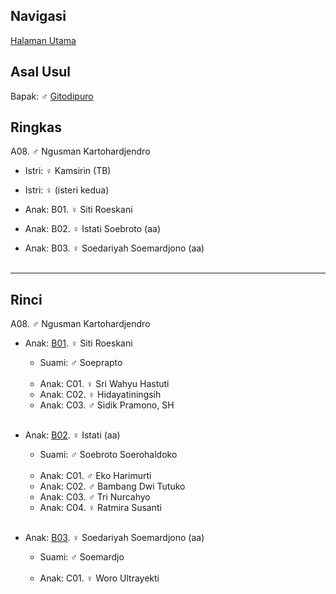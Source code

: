 ## Navigasi

[Halaman Utama][up]

## Asal Usul

Bapak: ♂ [Gitodipuro][gitodipuro]

## Ringkas

A08. ♂ Ngusman Kartohardjendro
	<br/>

*	Istri: ♀ Kamsirin (TB)
	<br/>

*	Istri: ♀ (isteri kedua)
	<br/>
	
*	Anak: B01. ♀ Siti Roeskani
*	Anak: B02. ♀ Istati Soebroto (aa)
*	Anak: B03. ♀ Soedariyah Soemardjono (aa)
	<br/><br/>

-- -- --

## Rinci

A08. ♂ Ngusman Kartohardjendro
	<br/>

*	Anak: [B01][A08B01]. ♀ Siti Roeskani
	*	Suami: ♂ Soeprapto
	<br/><br/>
	*	Anak: C01. ♀ Sri Wahyu Hastuti
	*	Anak: C02. ♀ Hidayatiningsih
	*	Anak: C03. ♂ Sidik Pramono, SH
	<br/><br/>

*	Anak: [B02][A08B02]. ♀ Istati (aa)
	*	Suami: ♂ Soebroto Soerohaldoko
	<br/><br/> 
	*	Anak: C01. ♂ Eko Harimurti
	*	Anak: C02. ♂ Bambang Dwi Tutuko
	*	Anak: C03. ♂ Tri Nurcahyo
	*	Anak: C04. ♀ Ratmira Susanti
	<br/><br/>

*	Anak: [B03][A08B03]. ♀ Soedariyah Soemardjono (aa)
	*	Suami: ♂ Soemardjo
	<br/><br/>
	*	Anak: C01. ♀ Woro Ultrayekti 
	<br/><br/>

[up]: https://github.com/epsi-rns/gitodipuro/blob/master/README.md
[gitodipuro]: https://github.com/epsi-rns/gitodipuro/blob/master/gitodipuro.md

[A08B01]: https://github.com/epsi-rns/gitodipuro/blob/master/tree/A08/B01.md
[A08B02]: https://github.com/epsi-rns/gitodipuro/blob/master/tree/A08/B02.md
[A08B03]: https://github.com/epsi-rns/gitodipuro/blob/master/tree/A08/B03.md
